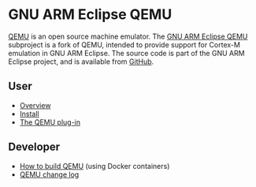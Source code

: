 # GNU ARM Eclipse QEMU

[QEMU](http://wiki.qemu.org/Main_Page) is an open source machine emulator. The [GNU ARM Eclipse QEMU](https://github.com/gnuarmeclipse/qemu/wiki) subproject is a fork of QEMU, intended to provide support for Cortex-M emulation in GNU ARM Eclipse. The source code is part of the GNU ARM Eclipse project, and is available from [GitHub](https://github.com/gnuarmeclipse/qemu).

## User
* [Overview](https://github.com/gnuarmeclipse/qemu/wiki/The-GNU-ARM-Eclipse-QEMU)
* [Install](https://github.com/gnuarmeclipse/qemu/wiki/QEMU-Install)
* [The QEMU plug-in](http://gnuarmeclipse.livius.net/blog/qemu-debugging/)

## Developer
* [How to build QEMU](http://gnuarmeclipse.livius.net/wiki/How_to_build_QEMU) (using Docker containers)
* [QEMU change log](http://gnuarmeclipse.livius.net/wiki/QEMU_change_log)
